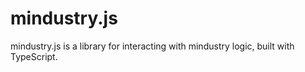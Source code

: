 # mindustry.js
mindustry.js is a library for interacting with mindustry logic, built with TypeScript.
